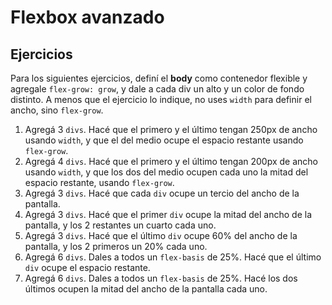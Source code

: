 # Flexbox avanzado

## Ejercicios

Para los siguientes ejercicios, definí el **body** como contenedor flexible y agregale `flex-grow: grow`, y dale a cada div un alto y un color de fondo distinto. A menos que el ejercicio lo indique, no uses `width` para definir el ancho, sino `flex-grow`.  

1. Agregá 3 `divs`. Hacé que el primero y el último tengan 250px de ancho usando `width`, y que el del medio ocupe el espacio restante usando `flex-grow`.
2. Agregá 4 `divs`. Hacé que el primero y el último tengan 200px de ancho usando `width`, y que los dos del medio ocupen cada uno la mitad del espacio restante, usando `flex-grow`.
3. Agregá 3 `divs`. Hacé que cada `div` ocupe un tercio del ancho de la pantalla.
4. Agregá 3 `divs`. Hacé que el primer `div` ocupe la mitad del ancho de la pantalla, y los 2 restantes un cuarto cada uno.
5. Agregá 3 `divs`. Hacé que el último `div` ocupe 60% del ancho de la pantalla, y los 2 primeros un 20% cada uno.
6. Agregá 6 `divs`. Dales a todos un `flex-basis` de 25%. Hacé que el último `div` ocupe el espacio restante.
7. Agregá 6 `divs`. Dales a todos un `flex-basis` de 25%. Hacé los dos últimos ocupen la mitad del ancho de la pantalla cada uno.
